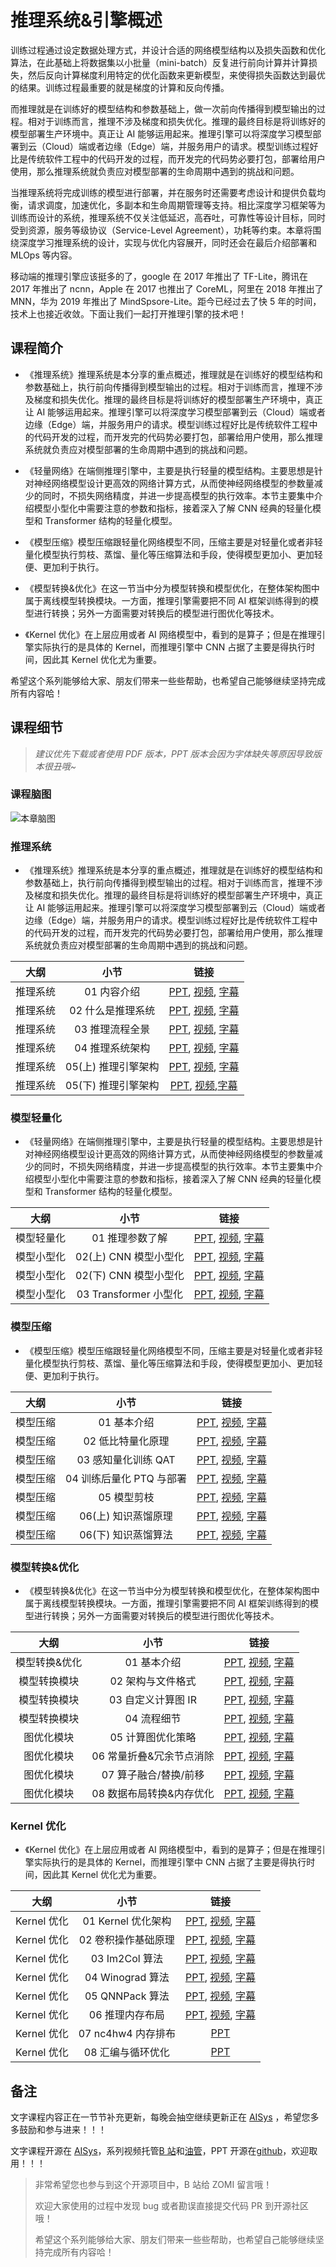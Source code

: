 <!--Copyright © ZOMI 适用于[License](https://github.com/chenzomi12/AISystem)版权许可-->

# 推理系统&引擎概述

训练过程通过设定数据处理方式，并设计合适的网络模型结构以及损失函数和优化算法，在此基础上将数据集以小批量（mini-batch）反复进行前向计算并计算损失，然后反向计算梯度利用特定的优化函数来更新模型，来使得损失函数达到最优的结果。训练过程最重要的就是梯度的计算和反向传播。

而推理就是在训练好的模型结构和参数基础上，做一次前向传播得到模型输出的过程。相对于训练而言，推理不涉及梯度和损失优化。推理的最终目标是将训练好的模型部署生产环境中。真正让 AI 能够运用起来。推理引擎可以将深度学习模型部署到云（Cloud）端或者边缘（Edge）端，并服务用户的请求。模型训练过程好比是传统软件工程中的代码开发的过程，而开发完的代码势必要打包，部署给用户使用，那么推理系统就负责应对模型部署的生命周期中遇到的挑战和问题。

当推理系统将完成训练的模型进行部署，并在服务时还需要考虑设计和提供负载均衡，请求调度，加速优化，多副本和生命周期管理等支持。相比深度学习框架等为训练而设计的系统，推理系统不仅关注低延迟，高吞吐，可靠性等设计目标，同时受到资源，服务等级协议（Service-Level Agreement），功耗等约束。本章将围绕深度学习推理系统的设计，实现与优化内容展开，同时还会在最后介绍部署和 MLOps 等内容。

移动端的推理引擎应该挺多的了，google 在 2017 年推出了 TF-Lite，腾讯在 2017 年推出了 ncnn，Apple 在 2017 也推出了 CoreML，阿里在 2018 年推出了 MNN，华为 2019 年推出了 MindSpsore-Lite。距今已经过去了快 5 年的时间，技术上也接近收敛。下面让我们一起打开推理引擎的技术吧！

## 课程简介

- 《推理系统》推理系统是本分享的重点概述，推理就是在训练好的模型结构和参数基础上，执行前向传播得到模型输出的过程。相对于训练而言，推理不涉及梯度和损失优化。推理的最终目标是将训练好的模型部署生产环境中，真正让 AI 能够运用起来。推理引擎可以将深度学习模型部署到云（Cloud）端或者边缘（Edge）端，并服务用户的请求。模型训练过程好比是传统软件工程中的代码开发的过程，而开发完的代码势必要打包，部署给用户使用，那么推理系统就负责应对模型部署的生命周期中遇到的挑战和问题。

- 《轻量网络》在端侧推理引擎中，主要是执行轻量的模型结构。主要思想是针对神经网络模型设计更高效的网络计算方式，从而使神经网络模型的参数量减少的同时，不损失网络精度，并进一步提高模型的执行效率。本节主要集中介绍模型小型化中需要注意的参数和指标，接着深入了解 CNN 经典的轻量化模型和 Transformer 结构的轻量化模型。

- 《模型压缩》模型压缩跟轻量化网络模型不同，压缩主要是对轻量化或者非轻量化模型执行剪枝、蒸馏、量化等压缩算法和手段，使得模型更加小、更加轻便、更加利于执行。

- 《模型转换&优化》在这一节当中分为模型转换和模型优化，在整体架构图中属于离线模型转换模块。一方面，推理引擎需要把不同 AI 框架训练得到的模型进行转换；另外一方面需要对转换后的模型进行图优化等技术。

- 《Kernel 优化》在上层应用或者 AI 网络模型中，看到的是算子；但是在推理引擎实际执行的是具体的 Kernel，而推理引擎中 CNN 占据了主要是得执行时间，因此其 Kernel 优化尤为重要。

希望这个系列能够给大家、朋友们带来一些些帮助，也希望自己能够继续坚持完成所有内容哈！

## 课程细节

> *建议优先下载或者使用 PDF 版本，PPT 版本会因为字体缺失等原因导致版本很丑哦~*

### 课程脑图

![本章脑图](./images/Architecture.png)

### 推理系统

- 《推理系统》推理系统是本分享的重点概述，推理就是在训练好的模型结构和参数基础上，执行前向传播得到模型输出的过程。相对于训练而言，推理不涉及梯度和损失优化。推理的最终目标是将训练好的模型部署生产环境中，真正让 AI 能够运用起来。推理引擎可以将深度学习模型部署到云（Cloud）端或者边缘（Edge）端，并服务用户的请求。模型训练过程好比是传统软件工程中的代码开发的过程，而开发完的代码势必要打包，部署给用户使用，那么推理系统就负责应对模型部署的生命周期中遇到的挑战和问题。

| 大纲 | 小节 | 链接|
|:--:|:--:|:--:|
| 推理系统 | 01 内容介绍 | [PPT](./01Inference/01Introduction.pdf), [视频](https://www.bilibili.com/video/BV1J8411K7pj/), [字幕](./srt/01Inference/01.srt) |
| 推理系统 | 02 什么是推理系统 | [PPT](./01Inference/02Constraints.pdf), [视频](https://www.bilibili.com/video/BV1nY4y1f7G5/), [字幕](./srt/01Inference/02.srt) |
| 推理系统 | 03 推理流程全景 | [PPT](./01Inference/03Workflow.pdf), [视频](https://www.bilibili.com/video/BV1M24y1v7rK/), [字幕](./srt/01Inference/03.srt) |
| 推理系统 | 04 推理系统架构 | [PPT](./01Inference/04System.pdf), [视频](https://www.bilibili.com/video/BV1Gv4y1i7Tw/), [字幕](./srt/01Inference/04.srt) |
| 推理系统 | 05(上) 推理引擎架构 | [PPT](./01Inference/05Inference.pdf), [视频](https://www.bilibili.com/video/BV1Mx4y137Er/), [字幕](./srt/01Inference/04.srt) |
| 推理系统 | 05(下) 推理引擎架构 | [PPT](./01Inference/06Architecture.pdf), [视频](https://www.bilibili.com/video/BV1FG4y1C7Mn/),[字幕](./srt/01Inference/05.srt) |

### 模型轻量化

- 《轻量网络》在端侧推理引擎中，主要是执行轻量的模型结构。主要思想是针对神经网络模型设计更高效的网络计算方式，从而使神经网络模型的参数量减少的同时，不损失网络精度，并进一步提高模型的执行效率。本节主要集中介绍模型小型化中需要注意的参数和指标，接着深入了解 CNN 经典的轻量化模型和 Transformer 结构的轻量化模型。

| 大纲 | 小节 | 链接|
|:--:|:--:|:--:|
| 模型轻量化| 01 推理参数了解 | [PPT](./02Mobilenet/01Introduction.pdf), [视频](https://www.bilibili.com/video/BV1KW4y1G75J/), [字幕](./srt/02Mobilenet/01.srt) |
| 模型小型化| 02(上) CNN 模型小型化 | [PPT](./02Mobilenet/02CNN.pdf), [视频](https://www.bilibili.com/video/BV1Y84y1b7xj/), [字幕](./srt/02Mobilenet/02.srt) |
| 模型小型化| 02(下) CNN 模型小型化 | [PPT](./02Mobilenet/02CNN.pdf), [视频](https://www.bilibili.com/video/BV1DK411k7qt/), [字幕](./srt/02Mobilenet/03.srt) |
| 模型小型化| 03 Transformer 小型化 | [PPT](./02Mobilenet/03Transform.pdf), [视频](https://www.bilibili.com/video/BV19d4y1V7ou/), [字幕](./srt/02Mobilenet/04.srt) |

### 模型压缩

- 《模型压缩》模型压缩跟轻量化网络模型不同，压缩主要是对轻量化或者非轻量化模型执行剪枝、蒸馏、量化等压缩算法和手段，使得模型更加小、更加轻便、更加利于执行。

| 大纲 | 小节 | 链接|
|:--:|:--:|:--:|
| 模型压缩 | 01 基本介绍 | [PPT](./03Slim/01Introduction.pdf), [视频](https://www.bilibili.com/video/BV1384y187tL/), [字幕](./srt/03Slim/01.srt) |
| 模型压缩 | 02 低比特量化原理 | [PPT](./03Slim/02Quant.pdf), [视频](https://www.bilibili.com/video/BV1VD4y1n7AR/), [字幕](./srt/03Slim/02.srt) |
| 模型压缩 | 03 感知量化训练 QAT | [PPT](./03Slim/03QAT.pdf), [视频](https://www.bilibili.com/video/BV1s8411w7b9/), [字幕](./srt/03Slim/03.srt) |
| 模型压缩 | 04 训练后量化 PTQ 与部署 | [PPT](./03Slim/04PTQ.pdf), [视频](https://www.bilibili.com/video/BV1HD4y1n7E1/), [字幕](./srt/03Slim/04.srt) |
| 模型压缩 | 05 模型剪枝 | [PPT](./03Slim/05Pruning.pdf), [视频](https://www.bilibili.com/video/BV1y34y1Z7KQ/), [字幕](./srt/03Slim/05.srt) |
| 模型压缩 | 06(上) 知识蒸馏原理 | [PPT](./03Slim/06Distillation.pdf), [视频](https://www.bilibili.com/video/BV1My4y197Tf/), [字幕](./srt/03Slim/06.srt) |
| 模型压缩 | 06(下) 知识蒸馏算法 | [PPT](./03Slim/06Distillation.pdf), [视频](https://www.bilibili.com/video/BV1vA411d7MF/), [字幕](./srt/03Slim/07.srt) |

### 模型转换&优化

- 《模型转换&优化》在这一节当中分为模型转换和模型优化，在整体架构图中属于离线模型转换模块。一方面，推理引擎需要把不同 AI 框架训练得到的模型进行转换；另外一方面需要对转换后的模型进行图优化等技术。

| 大纲 | 小节 | 链接|
|:--:|:--:|:--:|
| 模型转换&优化| 01 基本介绍 | [PPT](./04Converter/01Introduction.pdf), [视频](https://www.bilibili.com/video/BV1724y1z7ep/), [字幕](./srt/04Converter/01.srt) |
| 模型转换模块 | 02 架构与文件格式 | [PPT](./04Converter/02Principle.pdf), [视频](https://www.bilibili.com/video/BV13P4y167sr/), [字幕](./srt/04Converter/02.srt) |
| 模型转换模块 | 03 自定义计算图 IR | [PPT](./04Converter/03IR.pdf), [视频](https://www.bilibili.com/video/BV1rx4y177R9/), [字幕](./srt/04Converter/03.srt) |
| 模型转换模块 | 04 流程细节 | [PPT](./04Converter/04Detail.pdf), [视频](https://www.bilibili.com/video/BV13341197zU/), [字幕](./srt/04Converter/04.srt) |
| 图优化模块| 05 计算图优化策略| [PPT](./04Converter/05Optimizer.pdf), [视频](https://www.bilibili.com/video/BV1g84y1L7tF/), [字幕](./srt/04Converter/05.srt) |
| 图优化模块| 06 常量折叠&冗余节点消除 | [PPT](./04Converter/06Basic.pdf), [视频](https://www.bilibili.com/video/BV1fA411r7hr/), [字幕](./srt/04Converter/06.srt) |
| 图优化模块| 07 算子融合/替换/前移 | [PPT](./04Converter/06Basic.pdf), [视频](https://www.bilibili.com/video/BV1Qj411T7Ef/), [字幕](./srt/04Converter/07.srt) |
| 图优化模块| 08 数据布局转换&内存优化 | [PPT](./04Converter/07Extend.pdf), [视频](https://www.bilibili.com/video/BV1Ae4y1N7u7/), [字幕](./srt/04Converter/08.srt) |

### Kernel 优化

- 《Kernel 优化》在上层应用或者 AI 网络模型中，看到的是算子；但是在推理引擎实际执行的是具体的 Kernel，而推理引擎中 CNN 占据了主要是得执行时间，因此其 Kernel 优化尤为重要。

| 大纲 | 小节 | 链接|
|:--:|:--:|:--:|
| Kernel 优化 | 01 Kernel 优化架构 | [PPT](./05Kernel/01Introduction.pdf), [视频](https://www.bilibili.com/video/BV1Ze4y1c7Bb/), [字幕](./srt/05Kernel/01.srt) |
| Kernel 优化 | 02 卷积操作基础原理 | [PPT](./05Kernel/02Conv.pdf), [视频](https://www.bilibili.com/video/BV1No4y1e7KX/), [字幕](./srt/05Kernel/02.srt) |
| Kernel 优化 | 03 Im2Col 算法 | [PPT](./05Kernel/03Im2col.pdf), [视频](https://www.bilibili.com/video/BV1Ys4y1o7XW/), [字幕](./srt/05Kernel/03.srt) |
| Kernel 优化 | 04 Winograd 算法 | [PPT](./05Kernel/04Winograd.pdf), [视频](https://www.bilibili.com/video/BV1vv4y1Y7sc/), [字幕](./srt/05Kernel/04.srt) |
| Kernel 优化 | 05 QNNPack 算法 | [PPT](./05Kernel/05Qnnpack.pdf), [视频](https://www.bilibili.com/video/BV1ms4y1o7ki/), [字幕](./srt/05Kernel/05.srt) |
| Kernel 优化 | 06 推理内存布局 | [PPT](./05Kernel/06Memory.pdf), [视频](https://www.bilibili.com/video/BV1eX4y1X7mL/), [字幕](./srt/05Kernel/06.srt) |
| Kernel 优化 | 07 nc4hw4 内存排布 | [PPT](./05Kernel/07Nc4hw4.pdf) |
| Kernel 优化 | 08 汇编与循环优化 | [PPT](./05Kernel/08Others.pdf) |

## 备注

文字课程内容正在一节节补充更新，每晚会抽空继续更新正在 [AISys](https://chenzomi12.github.io/) ，希望您多多鼓励和参与进来！！！

文字课程开源在 [AISys](https://chenzomi12.github.io/)，系列视频托管[B 站](https://space.bilibili.com/517221395)和[油管](https://www.youtube.com/@ZOMI666/videos)，PPT 开源在[github](https://github.com/chenzomi12/AISystem)，欢迎取用！！！

> 非常希望您也参与到这个开源项目中，B 站给 ZOMI 留言哦！
>
> 欢迎大家使用的过程中发现 bug 或者勘误直接提交代码 PR 到开源社区哦！
>
> 希望这个系列能够给大家、朋友们带来一些些帮助，也希望自己能够继续坚持完成所有内容哈！
